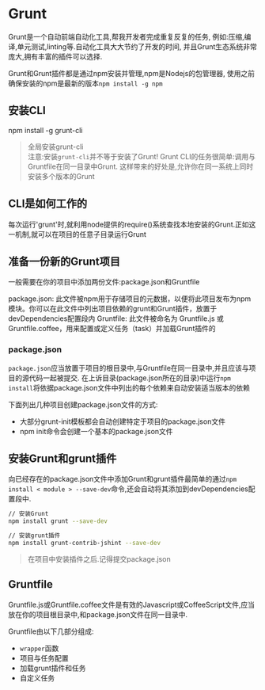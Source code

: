 # Grunt
Grunt是一个自动前端自动化工具,帮我开发者完成重复反复的任务,
例如:压缩,编译,单元测试,linting等.自动化工具大大节约了开发的时间,
并且Grunt生态系统非常庞大,拥有丰富的插件可以选择.

Grunt和Grunt插件都是通过npm安装并管理,npm是Nodejs的包管理器,
使用之前确保安装的npm是最新的版本`npm install -g npm`

## 安装CLI
npm install -g grunt-cli
> 全局安装grunt-cli <br/>
注意:安装`grunt-cli`并不等于安装了Grunt! Grunt CLI的任务很简单:调用与Gruntfile在同一目录中Grunt.
这样带来的好处是,允许你在同一系统上同时安装多个版本的Grunt

## CLI是如何工作的
每次运行'grunt'时,就利用node提供的require()系统查找本地安装的Grunt.正如这一机制,就可以在项目的任意子目录运行Grunt

## 准备一份新的Grunt项目
一般需要在你的项目中添加两份文件:package.json和Gruntfile

package.json: 此文件被npm用于存储项目的元数据，以便将此项目发布为npm模块。你可以在此文件中列出项目依赖的grunt和Grunt插件，放置于devDependencies配置段内
Gruntfile: 此文件被命名为 Gruntfile.js 或 Gruntfile.coffee，用来配置或定义任务（task）并加载Grunt插件的

### package.json
`package.json`应当放置于项目的根目录中,与Gruntfile在同一目录中,并且应该与项目的源代码一起被提交.
在上诉目录(package.json所在的目录)中运行`npm install`将依据package.json文件中列出的每个依赖来自动安装适当版本的依赖

下面列出几种项目创建package.json文件的方式:
+ 大部分grunt-init模板都会自动创建特定于项目的package.json文件
+ npm init命令会创建一个基本的package.json文件

## 安装Grunt和grunt插件
向已经存在的package.json文件中添加Grunt和grunt插件最简单的通过`npm install < module > --save-dev`命令,还会自动将其添加到devDependencies配置段中.

```bash
// 安装Grunt
npm install grunt --save-dev

// 安装grunt插件
npm install grunt-contrib-jshint --save-dev
```
> 在项目中安装插件之后.记得提交package.json

## Gruntfile
Gruntfile.js或Gruntfile.coffee文件是有效的Javascript或CoffeeScript文件,应当放在你的项目根目录中,和package.json文件在同一目录中.

Gruntfile由以下几部分组成:
+ `wrapper`函数
+ 项目与任务配置
+ 加载grunt插件和任务
+ 自定义任务
